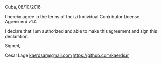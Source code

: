 Cuba, 08/10/2016

I hereby agree to the terms of the izi Individual Contributor License
Agreement v1.0.

I declare that I am authorized and able to make this agreement and sign this
declaration.

Signed,

Cesar Lage kaerdsar@gmail.com https://github.com/kaerdsar
